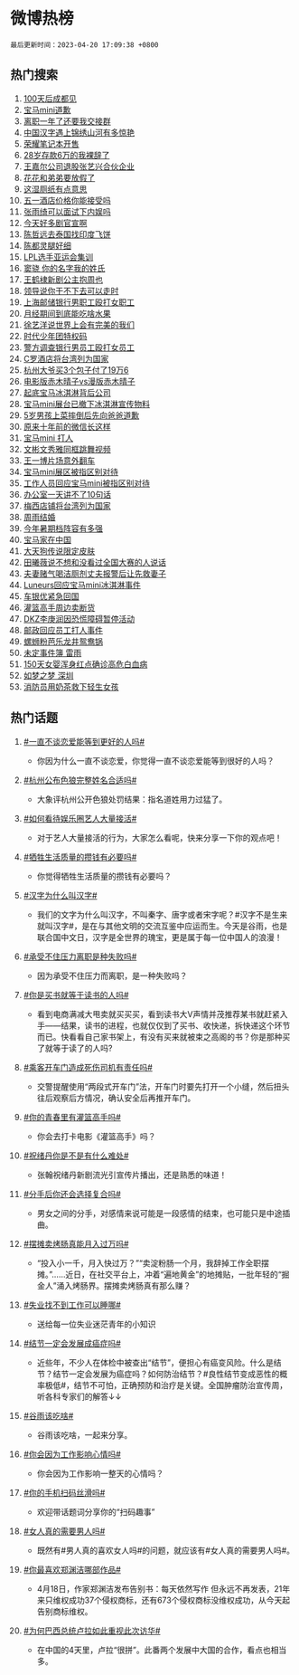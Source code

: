 # 微博热榜

`最后更新时间：2023-04-20 17:09:38 +0800`

## 热门搜索

1. [100天后成都见](https://m.weibo.cn/search?containerid=100103type%3D1%26t%3D10%26q%3D%23100%E5%A4%A9%E5%90%8E%E6%88%90%E9%83%BD%E8%A7%81%23&stream_entry_id=51&isnewpage=1&extparam=seat%3D1%26pos%3D0%26cate%3D10103%26dgr%3D0%26stream_entry_id%3D51%26c_type%3D51%26filter_type%3Drealtimehot%26display_time%3D1681981777%26pre_seqid%3D1681981777213017586109&luicode=10000011&lfid=106003type%253D25%2526t%253D3%2526disable_hot%253D1%2526filter_type%253Drealtimehot)
1. [宝马mini道歉](https://m.weibo.cn/search?containerid=100103type%3D1%26t%3D10%26q%3D%23%E5%AE%9D%E9%A9%ACmini%E9%81%93%E6%AD%89%23&stream_entry_id=31&isnewpage=1&extparam=seat%3D1%26pos%3D0%26flag%3D16%26lcate%3D5001%26c_type%3D31%26filter_type%3Drealtimehot%26cate%3D5001%26realpos%3D1%26dgr%3D0%26q%3D%2523%25E5%25AE%259D%25E9%25A9%25ACmini%25E9%2581%2593%25E6%25AD%2589%2523%26band_rank%3D1%26stream_entry_id%3D31%26display_time%3D1681981777%26pre_seqid%3D1681981777213017586109&luicode=10000011&lfid=106003type%253D25%2526t%253D3%2526disable_hot%253D1%2526filter_type%253Drealtimehot)
1. [离职一年了还要我交接群](https://m.weibo.cn/search?containerid=100103type%3D1%26t%3D10%26q%3D%23%E7%A6%BB%E8%81%8C%E4%B8%80%E5%B9%B4%E4%BA%86%E8%BF%98%E8%A6%81%E6%88%91%E4%BA%A4%E6%8E%A5%E7%BE%A4%23&stream_entry_id=31&isnewpage=1&extparam=seat%3D1%26pos%3D1%26flag%3D2%26lcate%3D5001%26c_type%3D31%26filter_type%3Drealtimehot%26cate%3D5001%26realpos%3D2%26dgr%3D0%26q%3D%2523%25E7%25A6%25BB%25E8%2581%258C%25E4%25B8%2580%25E5%25B9%25B4%25E4%25BA%2586%25E8%25BF%2598%25E8%25A6%2581%25E6%2588%2591%25E4%25BA%25A4%25E6%258E%25A5%25E7%25BE%25A4%2523%26band_rank%3D2%26stream_entry_id%3D31%26display_time%3D1681981777%26pre_seqid%3D1681981777213017586109&luicode=10000011&lfid=106003type%253D25%2526t%253D3%2526disable_hot%253D1%2526filter_type%253Drealtimehot)
1. [中国汉字遇上锦绣山河有多惊艳](https://m.weibo.cn/search?containerid=100103type%3D1%26t%3D10%26q%3D%23%E4%B8%AD%E5%9B%BD%E6%B1%89%E5%AD%97%E9%81%87%E4%B8%8A%E9%94%A6%E7%BB%A3%E5%B1%B1%E6%B2%B3%E6%9C%89%E5%A4%9A%E6%83%8A%E8%89%B3%23&stream_entry_id=31&isnewpage=1&extparam=seat%3D1%26pos%3D2%26flag%3D0%26lcate%3D5001%26c_type%3D31%26filter_type%3Drealtimehot%26cate%3D5001%26realpos%3D3%26dgr%3D0%26q%3D%2523%25E4%25B8%25AD%25E5%259B%25BD%25E6%25B1%2589%25E5%25AD%2597%25E9%2581%2587%25E4%25B8%258A%25E9%2594%25A6%25E7%25BB%25A3%25E5%25B1%25B1%25E6%25B2%25B3%25E6%259C%2589%25E5%25A4%259A%25E6%2583%258A%25E8%2589%25B3%2523%26band_rank%3D3%26stream_entry_id%3D31%26display_time%3D1681981777%26pre_seqid%3D1681981777213017586109&luicode=10000011&lfid=106003type%253D25%2526t%253D3%2526disable_hot%253D1%2526filter_type%253Drealtimehot)
1. [荣耀笔记本开售](https://m.weibo.cn/search?containerid=100103type%3D1%26t%3D10%26q%3D%23%E8%8D%A3%E8%80%80%E7%AC%94%E8%AE%B0%E6%9C%AC%E5%BC%80%E5%94%AE%23&stream_entry_id=31&isnewpage=1&extparam=seat%3D1%26pos%3D3%26lcate%3D5001%26topic_ad%3D1%26c_type%3D31%26filter_type%3Drealtimehot%26cate%3D5001%26adid%3D186834%26dgr%3D0%26q%3D%2523%25E8%258D%25A3%25E8%2580%2580%25E7%25AC%2594%25E8%25AE%25B0%25E6%259C%25AC%25E5%25BC%2580%25E5%2594%25AE%2523%26band_rank%3D4%26stream_entry_id%3D31%26display_time%3D1681981777%26pre_seqid%3D1681981777213017586109&luicode=10000011&lfid=106003type%253D25%2526t%253D3%2526disable_hot%253D1%2526filter_type%253Drealtimehot)
1. [28岁存款6万的我裸辞了](https://m.weibo.cn/search?containerid=100103type%3D1%26t%3D10%26q%3D%2328%E5%B2%81%E5%AD%98%E6%AC%BE6%E4%B8%87%E7%9A%84%E6%88%91%E8%A3%B8%E8%BE%9E%E4%BA%86%23&stream_entry_id=31&isnewpage=1&extparam=seat%3D1%26pos%3D4%26flag%3D0%26lcate%3D5001%26c_type%3D31%26filter_type%3Drealtimehot%26cate%3D5001%26realpos%3D4%26dgr%3D0%26q%3D%252328%25E5%25B2%2581%25E5%25AD%2598%25E6%25AC%25BE6%25E4%25B8%2587%25E7%259A%2584%25E6%2588%2591%25E8%25A3%25B8%25E8%25BE%259E%25E4%25BA%2586%2523%26band_rank%3D4%26stream_entry_id%3D31%26display_time%3D1681981777%26pre_seqid%3D1681981777213017586109&luicode=10000011&lfid=106003type%253D25%2526t%253D3%2526disable_hot%253D1%2526filter_type%253Drealtimehot)
1. [王嘉尔公司退股张艺兴合伙企业](https://m.weibo.cn/search?containerid=100103type%3D1%26t%3D10%26q%3D%23%E7%8E%8B%E5%98%89%E5%B0%94%E5%85%AC%E5%8F%B8%E9%80%80%E8%82%A1%E5%BC%A0%E8%89%BA%E5%85%B4%E5%90%88%E4%BC%99%E4%BC%81%E4%B8%9A%23&stream_entry_id=31&isnewpage=1&extparam=seat%3D1%26pos%3D5%26flag%3D1%26lcate%3D5001%26c_type%3D31%26filter_type%3Drealtimehot%26cate%3D5001%26realpos%3D5%26dgr%3D0%26q%3D%2523%25E7%258E%258B%25E5%2598%2589%25E5%25B0%2594%25E5%2585%25AC%25E5%258F%25B8%25E9%2580%2580%25E8%2582%25A1%25E5%25BC%25A0%25E8%2589%25BA%25E5%2585%25B4%25E5%2590%2588%25E4%25BC%2599%25E4%25BC%2581%25E4%25B8%259A%2523%26band_rank%3D5%26stream_entry_id%3D31%26display_time%3D1681981777%26pre_seqid%3D1681981777213017586109&luicode=10000011&lfid=106003type%253D25%2526t%253D3%2526disable_hot%253D1%2526filter_type%253Drealtimehot)
1. [花花和弟弟要放假了](https://m.weibo.cn/search?containerid=100103type%3D1%26t%3D10%26q%3D%23%E8%8A%B1%E8%8A%B1%E5%92%8C%E5%BC%9F%E5%BC%9F%E8%A6%81%E6%94%BE%E5%81%87%E4%BA%86%23&stream_entry_id=31&isnewpage=1&extparam=seat%3D1%26pos%3D6%26flag%3D1%26lcate%3D5001%26c_type%3D31%26filter_type%3Drealtimehot%26cate%3D5001%26realpos%3D6%26dgr%3D0%26q%3D%2523%25E8%258A%25B1%25E8%258A%25B1%25E5%2592%258C%25E5%25BC%259F%25E5%25BC%259F%25E8%25A6%2581%25E6%2594%25BE%25E5%2581%2587%25E4%25BA%2586%2523%26band_rank%3D6%26stream_entry_id%3D31%26display_time%3D1681981777%26pre_seqid%3D1681981777213017586109&luicode=10000011&lfid=106003type%253D25%2526t%253D3%2526disable_hot%253D1%2526filter_type%253Drealtimehot)
1. [这湿厕纸有点意思](https://m.weibo.cn/search?containerid=100103type%3D1%26t%3D10%26q%3D%23%E8%BF%99%E6%B9%BF%E5%8E%95%E7%BA%B8%E6%9C%89%E7%82%B9%E6%84%8F%E6%80%9D%23&stream_entry_id=31&isnewpage=1&extparam=seat%3D1%26pos%3D7%26lcate%3D5001%26topic_ad%3D1%26c_type%3D31%26filter_type%3Drealtimehot%26cate%3D5001%26adid%3D186808%26dgr%3D0%26q%3D%2523%25E8%25BF%2599%25E6%25B9%25BF%25E5%258E%2595%25E7%25BA%25B8%25E6%259C%2589%25E7%2582%25B9%25E6%2584%258F%25E6%2580%259D%2523%26band_rank%3D7%26stream_entry_id%3D31%26display_time%3D1681981777%26pre_seqid%3D1681981777213017586109&luicode=10000011&lfid=106003type%253D25%2526t%253D3%2526disable_hot%253D1%2526filter_type%253Drealtimehot)
1. [五一酒店价格你能接受吗](https://m.weibo.cn/search?containerid=100103type%3D1%26t%3D10%26q%3D%23%E4%BA%94%E4%B8%80%E9%85%92%E5%BA%97%E4%BB%B7%E6%A0%BC%E4%BD%A0%E8%83%BD%E6%8E%A5%E5%8F%97%E5%90%97%23&stream_entry_id=31&isnewpage=1&extparam=seat%3D1%26pos%3D8%26flag%3D0%26lcate%3D5001%26c_type%3D31%26filter_type%3Drealtimehot%26cate%3D5001%26realpos%3D7%26dgr%3D0%26q%3D%2523%25E4%25BA%2594%25E4%25B8%2580%25E9%2585%2592%25E5%25BA%2597%25E4%25BB%25B7%25E6%25A0%25BC%25E4%25BD%25A0%25E8%2583%25BD%25E6%258E%25A5%25E5%258F%2597%25E5%2590%2597%2523%26band_rank%3D7%26stream_entry_id%3D31%26display_time%3D1681981777%26pre_seqid%3D1681981777213017586109&luicode=10000011&lfid=106003type%253D25%2526t%253D3%2526disable_hot%253D1%2526filter_type%253Drealtimehot)
1. [张雨绮可以面试下内娱吗](https://m.weibo.cn/search?containerid=100103type%3D1%26t%3D10%26q%3D%23%E5%BC%A0%E9%9B%A8%E7%BB%AE%E5%8F%AF%E4%BB%A5%E9%9D%A2%E8%AF%95%E4%B8%8B%E5%86%85%E5%A8%B1%E5%90%97%23&stream_entry_id=31&isnewpage=1&extparam=seat%3D1%26pos%3D9%26flag%3D0%26lcate%3D5001%26c_type%3D31%26filter_type%3Drealtimehot%26cate%3D5001%26realpos%3D8%26dgr%3D0%26q%3D%2523%25E5%25BC%25A0%25E9%259B%25A8%25E7%25BB%25AE%25E5%258F%25AF%25E4%25BB%25A5%25E9%259D%25A2%25E8%25AF%2595%25E4%25B8%258B%25E5%2586%2585%25E5%25A8%25B1%25E5%2590%2597%2523%26band_rank%3D8%26stream_entry_id%3D31%26display_time%3D1681981777%26pre_seqid%3D1681981777213017586109&luicode=10000011&lfid=106003type%253D25%2526t%253D3%2526disable_hot%253D1%2526filter_type%253Drealtimehot)
1. [今天好多剧官宣啊](https://m.weibo.cn/search?containerid=100103type%3D1%26t%3D10%26q%3D%23%E4%BB%8A%E5%A4%A9%E5%A5%BD%E5%A4%9A%E5%89%A7%E5%AE%98%E5%AE%A3%E5%95%8A%23&stream_entry_id=31&isnewpage=1&extparam=seat%3D1%26pos%3D10%26flag%3D0%26lcate%3D5001%26c_type%3D31%26filter_type%3Drealtimehot%26cate%3D5001%26realpos%3D9%26dgr%3D0%26q%3D%2523%25E4%25BB%258A%25E5%25A4%25A9%25E5%25A5%25BD%25E5%25A4%259A%25E5%2589%25A7%25E5%25AE%2598%25E5%25AE%25A3%25E5%2595%258A%2523%26band_rank%3D9%26stream_entry_id%3D31%26display_time%3D1681981777%26pre_seqid%3D1681981777213017586109&luicode=10000011&lfid=106003type%253D25%2526t%253D3%2526disable_hot%253D1%2526filter_type%253Drealtimehot)
1. [陈哲远去泰国找印度飞饼](https://m.weibo.cn/search?containerid=100103type%3D1%26t%3D10%26q%3D%23%E9%99%88%E5%93%B2%E8%BF%9C%E5%8E%BB%E6%B3%B0%E5%9B%BD%E6%89%BE%E5%8D%B0%E5%BA%A6%E9%A3%9E%E9%A5%BC%23&stream_entry_id=31&isnewpage=1&extparam=seat%3D1%26pos%3D11%26flag%3D0%26lcate%3D5001%26c_type%3D31%26filter_type%3Drealtimehot%26cate%3D5001%26realpos%3D10%26dgr%3D0%26q%3D%2523%25E9%2599%2588%25E5%2593%25B2%25E8%25BF%259C%25E5%258E%25BB%25E6%25B3%25B0%25E5%259B%25BD%25E6%2589%25BE%25E5%258D%25B0%25E5%25BA%25A6%25E9%25A3%259E%25E9%25A5%25BC%2523%26band_rank%3D10%26stream_entry_id%3D31%26display_time%3D1681981777%26pre_seqid%3D1681981777213017586109&luicode=10000011&lfid=106003type%253D25%2526t%253D3%2526disable_hot%253D1%2526filter_type%253Drealtimehot)
1. [陈都灵腿好细](https://m.weibo.cn/search?containerid=100103type%3D1%26t%3D10%26q%3D%23%E9%99%88%E9%83%BD%E7%81%B5%E8%85%BF%E5%A5%BD%E7%BB%86%23&stream_entry_id=31&isnewpage=1&extparam=seat%3D1%26pos%3D12%26flag%3D1%26lcate%3D5001%26c_type%3D31%26filter_type%3Drealtimehot%26cate%3D5001%26realpos%3D11%26dgr%3D0%26q%3D%2523%25E9%2599%2588%25E9%2583%25BD%25E7%2581%25B5%25E8%2585%25BF%25E5%25A5%25BD%25E7%25BB%2586%2523%26band_rank%3D11%26stream_entry_id%3D31%26display_time%3D1681981777%26pre_seqid%3D1681981777213017586109&luicode=10000011&lfid=106003type%253D25%2526t%253D3%2526disable_hot%253D1%2526filter_type%253Drealtimehot)
1. [LPL选手亚运会集训](https://m.weibo.cn/search?containerid=100103type%3D1%26t%3D10%26q%3D%23LPL%E9%80%89%E6%89%8B%E4%BA%9A%E8%BF%90%E4%BC%9A%E9%9B%86%E8%AE%AD%23&stream_entry_id=31&isnewpage=1&extparam=seat%3D1%26pos%3D13%26flag%3D1%26lcate%3D5001%26c_type%3D31%26filter_type%3Drealtimehot%26cate%3D5001%26realpos%3D12%26dgr%3D0%26q%3D%2523LPL%25E9%2580%2589%25E6%2589%258B%25E4%25BA%259A%25E8%25BF%2590%25E4%25BC%259A%25E9%259B%2586%25E8%25AE%25AD%2523%26band_rank%3D12%26stream_entry_id%3D31%26display_time%3D1681981777%26pre_seqid%3D1681981777213017586109&luicode=10000011&lfid=106003type%253D25%2526t%253D3%2526disable_hot%253D1%2526filter_type%253Drealtimehot)
1. [窦骁 你的名字我的姓氏](https://m.weibo.cn/search?containerid=100103type%3D1%26t%3D10%26q%3D%E7%AA%A6%E9%AA%81+%E4%BD%A0%E7%9A%84%E5%90%8D%E5%AD%97%E6%88%91%E7%9A%84%E5%A7%93%E6%B0%8F&stream_entry_id=31&isnewpage=1&extparam=seat%3D1%26pos%3D14%26flag%3D0%26lcate%3D5001%26c_type%3D31%26filter_type%3Drealtimehot%26cate%3D5001%26realpos%3D13%26dgr%3D0%26q%3D%25E7%25AA%25A6%25E9%25AA%2581%2520%25E4%25BD%25A0%25E7%259A%2584%25E5%2590%258D%25E5%25AD%2597%25E6%2588%2591%25E7%259A%2584%25E5%25A7%2593%25E6%25B0%258F%26band_rank%3D13%26stream_entry_id%3D31%26display_time%3D1681981777%26pre_seqid%3D1681981777213017586109&luicode=10000011&lfid=106003type%253D25%2526t%253D3%2526disable_hot%253D1%2526filter_type%253Drealtimehot)
1. [王鹤棣新剧公主抱周也](https://m.weibo.cn/search?containerid=100103type%3D1%26t%3D10%26q%3D%23%E7%8E%8B%E9%B9%A4%E6%A3%A3%E6%96%B0%E5%89%A7%E5%85%AC%E4%B8%BB%E6%8A%B1%E5%91%A8%E4%B9%9F%23&stream_entry_id=31&isnewpage=1&extparam=seat%3D1%26pos%3D15%26flag%3D1%26lcate%3D5001%26c_type%3D31%26filter_type%3Drealtimehot%26cate%3D5001%26realpos%3D14%26dgr%3D0%26q%3D%2523%25E7%258E%258B%25E9%25B9%25A4%25E6%25A3%25A3%25E6%2596%25B0%25E5%2589%25A7%25E5%2585%25AC%25E4%25B8%25BB%25E6%258A%25B1%25E5%2591%25A8%25E4%25B9%259F%2523%26band_rank%3D14%26stream_entry_id%3D31%26display_time%3D1681981777%26pre_seqid%3D1681981777213017586109&luicode=10000011&lfid=106003type%253D25%2526t%253D3%2526disable_hot%253D1%2526filter_type%253Drealtimehot)
1. [领导说你干不下去可以走时](https://m.weibo.cn/search?containerid=100103type%3D1%26t%3D10%26q%3D%23%E9%A2%86%E5%AF%BC%E8%AF%B4%E4%BD%A0%E5%B9%B2%E4%B8%8D%E4%B8%8B%E5%8E%BB%E5%8F%AF%E4%BB%A5%E8%B5%B0%E6%97%B6%23&stream_entry_id=31&isnewpage=1&extparam=seat%3D1%26pos%3D16%26flag%3D0%26lcate%3D5001%26c_type%3D31%26filter_type%3Drealtimehot%26cate%3D5001%26realpos%3D15%26dgr%3D0%26q%3D%2523%25E9%25A2%2586%25E5%25AF%25BC%25E8%25AF%25B4%25E4%25BD%25A0%25E5%25B9%25B2%25E4%25B8%258D%25E4%25B8%258B%25E5%258E%25BB%25E5%258F%25AF%25E4%25BB%25A5%25E8%25B5%25B0%25E6%2597%25B6%2523%26band_rank%3D15%26stream_entry_id%3D31%26display_time%3D1681981777%26pre_seqid%3D1681981777213017586109&luicode=10000011&lfid=106003type%253D25%2526t%253D3%2526disable_hot%253D1%2526filter_type%253Drealtimehot)
1. [上海邮储银行男职工殴打女职工](https://m.weibo.cn/search?containerid=100103type%3D1%26t%3D10%26q%3D%23%E4%B8%8A%E6%B5%B7%E9%82%AE%E5%82%A8%E9%93%B6%E8%A1%8C%E7%94%B7%E8%81%8C%E5%B7%A5%E6%AE%B4%E6%89%93%E5%A5%B3%E8%81%8C%E5%B7%A5%23&stream_entry_id=31&isnewpage=1&extparam=seat%3D1%26pos%3D17%26flag%3D0%26lcate%3D5001%26c_type%3D31%26filter_type%3Drealtimehot%26cate%3D5001%26realpos%3D16%26dgr%3D0%26q%3D%2523%25E4%25B8%258A%25E6%25B5%25B7%25E9%2582%25AE%25E5%2582%25A8%25E9%2593%25B6%25E8%25A1%258C%25E7%2594%25B7%25E8%2581%258C%25E5%25B7%25A5%25E6%25AE%25B4%25E6%2589%2593%25E5%25A5%25B3%25E8%2581%258C%25E5%25B7%25A5%2523%26band_rank%3D16%26stream_entry_id%3D31%26display_time%3D1681981777%26pre_seqid%3D1681981777213017586109&luicode=10000011&lfid=106003type%253D25%2526t%253D3%2526disable_hot%253D1%2526filter_type%253Drealtimehot)
1. [月经期间到底能吃啥水果](https://m.weibo.cn/search?containerid=100103type%3D1%26t%3D10%26q%3D%23%E6%9C%88%E7%BB%8F%E6%9C%9F%E9%97%B4%E5%88%B0%E5%BA%95%E8%83%BD%E5%90%83%E5%95%A5%E6%B0%B4%E6%9E%9C%23&stream_entry_id=31&isnewpage=1&extparam=seat%3D1%26pos%3D18%26flag%3D0%26lcate%3D5001%26c_type%3D31%26filter_type%3Drealtimehot%26cate%3D5001%26realpos%3D17%26dgr%3D0%26q%3D%2523%25E6%259C%2588%25E7%25BB%258F%25E6%259C%259F%25E9%2597%25B4%25E5%2588%25B0%25E5%25BA%2595%25E8%2583%25BD%25E5%2590%2583%25E5%2595%25A5%25E6%25B0%25B4%25E6%259E%259C%2523%26band_rank%3D17%26stream_entry_id%3D31%26display_time%3D1681981777%26pre_seqid%3D1681981777213017586109&luicode=10000011&lfid=106003type%253D25%2526t%253D3%2526disable_hot%253D1%2526filter_type%253Drealtimehot)
1. [徐艺洋说世界上会有完美的我们](https://m.weibo.cn/search?containerid=100103type%3D1%26t%3D10%26q%3D%23%E5%BE%90%E8%89%BA%E6%B4%8B%E8%AF%B4%E4%B8%96%E7%95%8C%E4%B8%8A%E4%BC%9A%E6%9C%89%E5%AE%8C%E7%BE%8E%E7%9A%84%E6%88%91%E4%BB%AC%23&stream_entry_id=31&isnewpage=1&extparam=seat%3D1%26pos%3D19%26flag%3D1%26lcate%3D5001%26c_type%3D31%26filter_type%3Drealtimehot%26cate%3D5001%26realpos%3D18%26dgr%3D0%26q%3D%2523%25E5%25BE%2590%25E8%2589%25BA%25E6%25B4%258B%25E8%25AF%25B4%25E4%25B8%2596%25E7%2595%258C%25E4%25B8%258A%25E4%25BC%259A%25E6%259C%2589%25E5%25AE%258C%25E7%25BE%258E%25E7%259A%2584%25E6%2588%2591%25E4%25BB%25AC%2523%26band_rank%3D18%26stream_entry_id%3D31%26display_time%3D1681981777%26pre_seqid%3D1681981777213017586109&luicode=10000011&lfid=106003type%253D25%2526t%253D3%2526disable_hot%253D1%2526filter_type%253Drealtimehot)
1. [时代少年团特权码](https://m.weibo.cn/search?containerid=100103type%3D1%26t%3D10%26q%3D%E6%97%B6%E4%BB%A3%E5%B0%91%E5%B9%B4%E5%9B%A2%E7%89%B9%E6%9D%83%E7%A0%81&stream_entry_id=31&isnewpage=1&extparam=seat%3D1%26pos%3D20%26flag%3D1%26lcate%3D5001%26c_type%3D31%26filter_type%3Drealtimehot%26cate%3D5001%26realpos%3D19%26dgr%3D0%26q%3D%25E6%2597%25B6%25E4%25BB%25A3%25E5%25B0%2591%25E5%25B9%25B4%25E5%259B%25A2%25E7%2589%25B9%25E6%259D%2583%25E7%25A0%2581%26band_rank%3D19%26stream_entry_id%3D31%26display_time%3D1681981777%26pre_seqid%3D1681981777213017586109&luicode=10000011&lfid=106003type%253D25%2526t%253D3%2526disable_hot%253D1%2526filter_type%253Drealtimehot)
1. [警方调查银行男员工殴打女员工](https://m.weibo.cn/search?containerid=100103type%3D1%26t%3D10%26q%3D%23%E8%AD%A6%E6%96%B9%E8%B0%83%E6%9F%A5%E9%93%B6%E8%A1%8C%E7%94%B7%E5%91%98%E5%B7%A5%E6%AE%B4%E6%89%93%E5%A5%B3%E5%91%98%E5%B7%A5%23&stream_entry_id=31&isnewpage=1&extparam=seat%3D1%26pos%3D21%26flag%3D0%26lcate%3D5001%26c_type%3D31%26filter_type%3Drealtimehot%26cate%3D5001%26realpos%3D20%26dgr%3D0%26q%3D%2523%25E8%25AD%25A6%25E6%2596%25B9%25E8%25B0%2583%25E6%259F%25A5%25E9%2593%25B6%25E8%25A1%258C%25E7%2594%25B7%25E5%2591%2598%25E5%25B7%25A5%25E6%25AE%25B4%25E6%2589%2593%25E5%25A5%25B3%25E5%2591%2598%25E5%25B7%25A5%2523%26band_rank%3D20%26stream_entry_id%3D31%26display_time%3D1681981777%26pre_seqid%3D1681981777213017586109&luicode=10000011&lfid=106003type%253D25%2526t%253D3%2526disable_hot%253D1%2526filter_type%253Drealtimehot)
1. [C罗酒店将台湾列为国家](https://m.weibo.cn/search?containerid=100103type%3D1%26t%3D10%26q%3D%23C%E7%BD%97%E9%85%92%E5%BA%97%E5%B0%86%E5%8F%B0%E6%B9%BE%E5%88%97%E4%B8%BA%E5%9B%BD%E5%AE%B6%23&stream_entry_id=31&isnewpage=1&extparam=seat%3D1%26pos%3D22%26flag%3D0%26lcate%3D5001%26c_type%3D31%26filter_type%3Drealtimehot%26cate%3D5001%26realpos%3D21%26dgr%3D0%26q%3D%2523C%25E7%25BD%2597%25E9%2585%2592%25E5%25BA%2597%25E5%25B0%2586%25E5%258F%25B0%25E6%25B9%25BE%25E5%2588%2597%25E4%25B8%25BA%25E5%259B%25BD%25E5%25AE%25B6%2523%26band_rank%3D21%26stream_entry_id%3D31%26display_time%3D1681981777%26pre_seqid%3D1681981777213017586109&luicode=10000011&lfid=106003type%253D25%2526t%253D3%2526disable_hot%253D1%2526filter_type%253Drealtimehot)
1. [杭州大爷买3个包子付了19万6](https://m.weibo.cn/search?containerid=100103type%3D1%26t%3D10%26q%3D%23%E6%9D%AD%E5%B7%9E%E5%A4%A7%E7%88%B7%E4%B9%B03%E4%B8%AA%E5%8C%85%E5%AD%90%E4%BB%98%E4%BA%8619%E4%B8%876%23&stream_entry_id=31&isnewpage=1&extparam=seat%3D1%26pos%3D23%26flag%3D1%26lcate%3D5001%26c_type%3D31%26filter_type%3Drealtimehot%26cate%3D5001%26realpos%3D22%26dgr%3D0%26q%3D%2523%25E6%259D%25AD%25E5%25B7%259E%25E5%25A4%25A7%25E7%2588%25B7%25E4%25B9%25B03%25E4%25B8%25AA%25E5%258C%2585%25E5%25AD%2590%25E4%25BB%2598%25E4%25BA%258619%25E4%25B8%25876%2523%26band_rank%3D22%26stream_entry_id%3D31%26display_time%3D1681981777%26pre_seqid%3D1681981777213017586109&luicode=10000011&lfid=106003type%253D25%2526t%253D3%2526disable_hot%253D1%2526filter_type%253Drealtimehot)
1. [电影版赤木晴子vs漫版赤木晴子](https://m.weibo.cn/search?containerid=100103type%3D1%26t%3D10%26q%3D%23%E7%94%B5%E5%BD%B1%E7%89%88%E8%B5%A4%E6%9C%A8%E6%99%B4%E5%AD%90vs%E6%BC%AB%E7%89%88%E8%B5%A4%E6%9C%A8%E6%99%B4%E5%AD%90%23&stream_entry_id=31&isnewpage=1&extparam=seat%3D1%26pos%3D24%26flag%3D0%26lcate%3D5001%26c_type%3D31%26filter_type%3Drealtimehot%26cate%3D5001%26realpos%3D23%26dgr%3D0%26q%3D%2523%25E7%2594%25B5%25E5%25BD%25B1%25E7%2589%2588%25E8%25B5%25A4%25E6%259C%25A8%25E6%2599%25B4%25E5%25AD%2590vs%25E6%25BC%25AB%25E7%2589%2588%25E8%25B5%25A4%25E6%259C%25A8%25E6%2599%25B4%25E5%25AD%2590%2523%26band_rank%3D23%26stream_entry_id%3D31%26display_time%3D1681981777%26pre_seqid%3D1681981777213017586109&luicode=10000011&lfid=106003type%253D25%2526t%253D3%2526disable_hot%253D1%2526filter_type%253Drealtimehot)
1. [起底宝马冰淇淋背后公司](https://m.weibo.cn/search?containerid=100103type%3D1%26t%3D10%26q%3D%23%E8%B5%B7%E5%BA%95%E5%AE%9D%E9%A9%AC%E5%86%B0%E6%B7%87%E6%B7%8B%E8%83%8C%E5%90%8E%E5%85%AC%E5%8F%B8%23&stream_entry_id=31&isnewpage=1&extparam=seat%3D1%26pos%3D25%26flag%3D1%26lcate%3D5001%26c_type%3D31%26filter_type%3Drealtimehot%26cate%3D5001%26realpos%3D24%26dgr%3D0%26q%3D%2523%25E8%25B5%25B7%25E5%25BA%2595%25E5%25AE%259D%25E9%25A9%25AC%25E5%2586%25B0%25E6%25B7%2587%25E6%25B7%258B%25E8%2583%258C%25E5%2590%258E%25E5%2585%25AC%25E5%258F%25B8%2523%26band_rank%3D24%26stream_entry_id%3D31%26display_time%3D1681981777%26pre_seqid%3D1681981777213017586109&luicode=10000011&lfid=106003type%253D25%2526t%253D3%2526disable_hot%253D1%2526filter_type%253Drealtimehot)
1. [宝马mini展台已撤下冰淇淋宣传物料](https://m.weibo.cn/search?containerid=100103type%3D1%26t%3D10%26q%3D%23%E5%AE%9D%E9%A9%ACmini%E5%B1%95%E5%8F%B0%E5%B7%B2%E6%92%A4%E4%B8%8B%E5%86%B0%E6%B7%87%E6%B7%8B%E5%AE%A3%E4%BC%A0%E7%89%A9%E6%96%99%23&stream_entry_id=31&isnewpage=1&extparam=seat%3D1%26pos%3D26%26flag%3D0%26lcate%3D5001%26c_type%3D31%26filter_type%3Drealtimehot%26cate%3D5001%26realpos%3D25%26dgr%3D0%26q%3D%2523%25E5%25AE%259D%25E9%25A9%25ACmini%25E5%25B1%2595%25E5%258F%25B0%25E5%25B7%25B2%25E6%2592%25A4%25E4%25B8%258B%25E5%2586%25B0%25E6%25B7%2587%25E6%25B7%258B%25E5%25AE%25A3%25E4%25BC%25A0%25E7%2589%25A9%25E6%2596%2599%2523%26band_rank%3D25%26stream_entry_id%3D31%26display_time%3D1681981777%26pre_seqid%3D1681981777213017586109&luicode=10000011&lfid=106003type%253D25%2526t%253D3%2526disable_hot%253D1%2526filter_type%253Drealtimehot)
1. [5岁男孩上菜摔倒后先向爸爸道歉](https://m.weibo.cn/search?containerid=100103type%3D1%26t%3D10%26q%3D%235%E5%B2%81%E7%94%B7%E5%AD%A9%E4%B8%8A%E8%8F%9C%E6%91%94%E5%80%92%E5%90%8E%E5%85%88%E5%90%91%E7%88%B8%E7%88%B8%E9%81%93%E6%AD%89%23&stream_entry_id=31&isnewpage=1&extparam=seat%3D1%26pos%3D27%26flag%3D0%26lcate%3D5001%26c_type%3D31%26filter_type%3Drealtimehot%26cate%3D5001%26realpos%3D26%26dgr%3D0%26q%3D%25235%25E5%25B2%2581%25E7%2594%25B7%25E5%25AD%25A9%25E4%25B8%258A%25E8%258F%259C%25E6%2591%2594%25E5%2580%2592%25E5%2590%258E%25E5%2585%2588%25E5%2590%2591%25E7%2588%25B8%25E7%2588%25B8%25E9%2581%2593%25E6%25AD%2589%2523%26band_rank%3D26%26stream_entry_id%3D31%26display_time%3D1681981777%26pre_seqid%3D1681981777213017586109&luicode=10000011&lfid=106003type%253D25%2526t%253D3%2526disable_hot%253D1%2526filter_type%253Drealtimehot)
1. [原来十年前的微信长这样](https://m.weibo.cn/search?containerid=100103type%3D1%26t%3D10%26q%3D%23%E5%8E%9F%E6%9D%A5%E5%8D%81%E5%B9%B4%E5%89%8D%E7%9A%84%E5%BE%AE%E4%BF%A1%E9%95%BF%E8%BF%99%E6%A0%B7%23&stream_entry_id=31&isnewpage=1&extparam=seat%3D1%26pos%3D28%26flag%3D0%26lcate%3D5001%26c_type%3D31%26filter_type%3Drealtimehot%26cate%3D5001%26realpos%3D27%26dgr%3D0%26q%3D%2523%25E5%258E%259F%25E6%259D%25A5%25E5%258D%2581%25E5%25B9%25B4%25E5%2589%258D%25E7%259A%2584%25E5%25BE%25AE%25E4%25BF%25A1%25E9%2595%25BF%25E8%25BF%2599%25E6%25A0%25B7%2523%26band_rank%3D27%26stream_entry_id%3D31%26display_time%3D1681981777%26pre_seqid%3D1681981777213017586109&luicode=10000011&lfid=106003type%253D25%2526t%253D3%2526disable_hot%253D1%2526filter_type%253Drealtimehot)
1. [宝马mini 打人](https://m.weibo.cn/search?containerid=100103type%3D1%26t%3D10%26q%3D%E5%AE%9D%E9%A9%ACmini+%E6%89%93%E4%BA%BA&stream_entry_id=31&isnewpage=1&extparam=seat%3D1%26pos%3D29%26flag%3D1%26lcate%3D5001%26c_type%3D31%26filter_type%3Drealtimehot%26cate%3D5001%26realpos%3D28%26dgr%3D0%26q%3D%25E5%25AE%259D%25E9%25A9%25ACmini%2520%25E6%2589%2593%25E4%25BA%25BA%26band_rank%3D28%26stream_entry_id%3D31%26display_time%3D1681981777%26pre_seqid%3D1681981777213017586109&luicode=10000011&lfid=106003type%253D25%2526t%253D3%2526disable_hot%253D1%2526filter_type%253Drealtimehot)
1. [文彬文秀雅同框跳舞视频](https://m.weibo.cn/search?containerid=100103type%3D1%26t%3D10%26q%3D%23%E6%96%87%E5%BD%AC%E6%96%87%E7%A7%80%E9%9B%85%E5%90%8C%E6%A1%86%E8%B7%B3%E8%88%9E%E8%A7%86%E9%A2%91%23&stream_entry_id=31&isnewpage=1&extparam=seat%3D1%26pos%3D30%26flag%3D0%26lcate%3D5001%26c_type%3D31%26filter_type%3Drealtimehot%26cate%3D5001%26realpos%3D29%26dgr%3D0%26q%3D%2523%25E6%2596%2587%25E5%25BD%25AC%25E6%2596%2587%25E7%25A7%2580%25E9%259B%2585%25E5%2590%258C%25E6%25A1%2586%25E8%25B7%25B3%25E8%2588%259E%25E8%25A7%2586%25E9%25A2%2591%2523%26band_rank%3D29%26stream_entry_id%3D31%26display_time%3D1681981777%26pre_seqid%3D1681981777213017586109&luicode=10000011&lfid=106003type%253D25%2526t%253D3%2526disable_hot%253D1%2526filter_type%253Drealtimehot)
1. [王一博片场意外翻车](https://m.weibo.cn/search?containerid=100103type%3D1%26t%3D10%26q%3D%23%E7%8E%8B%E4%B8%80%E5%8D%9A%E7%89%87%E5%9C%BA%E6%84%8F%E5%A4%96%E7%BF%BB%E8%BD%A6%23&stream_entry_id=31&isnewpage=1&extparam=seat%3D1%26pos%3D31%26flag%3D0%26lcate%3D5001%26c_type%3D31%26filter_type%3Drealtimehot%26cate%3D5001%26realpos%3D30%26dgr%3D0%26q%3D%2523%25E7%258E%258B%25E4%25B8%2580%25E5%258D%259A%25E7%2589%2587%25E5%259C%25BA%25E6%2584%258F%25E5%25A4%2596%25E7%25BF%25BB%25E8%25BD%25A6%2523%26band_rank%3D30%26stream_entry_id%3D31%26display_time%3D1681981777%26pre_seqid%3D1681981777213017586109&luicode=10000011&lfid=106003type%253D25%2526t%253D3%2526disable_hot%253D1%2526filter_type%253Drealtimehot)
1. [宝马mini展区被指区别对待](https://m.weibo.cn/search?containerid=100103type%3D1%26t%3D10%26q%3D%23%E5%AE%9D%E9%A9%ACmini%E5%B1%95%E5%8C%BA%E8%A2%AB%E6%8C%87%E5%8C%BA%E5%88%AB%E5%AF%B9%E5%BE%85%23&stream_entry_id=31&isnewpage=1&extparam=seat%3D1%26pos%3D32%26flag%3D0%26lcate%3D5001%26c_type%3D31%26filter_type%3Drealtimehot%26cate%3D5001%26realpos%3D31%26dgr%3D0%26q%3D%2523%25E5%25AE%259D%25E9%25A9%25ACmini%25E5%25B1%2595%25E5%258C%25BA%25E8%25A2%25AB%25E6%258C%2587%25E5%258C%25BA%25E5%2588%25AB%25E5%25AF%25B9%25E5%25BE%2585%2523%26band_rank%3D31%26stream_entry_id%3D31%26display_time%3D1681981777%26pre_seqid%3D1681981777213017586109&luicode=10000011&lfid=106003type%253D25%2526t%253D3%2526disable_hot%253D1%2526filter_type%253Drealtimehot)
1. [工作人员回应宝马mini被指区别对待](https://m.weibo.cn/search?containerid=100103type%3D1%26t%3D10%26q%3D%23%E5%B7%A5%E4%BD%9C%E4%BA%BA%E5%91%98%E5%9B%9E%E5%BA%94%E5%AE%9D%E9%A9%ACmini%E8%A2%AB%E6%8C%87%E5%8C%BA%E5%88%AB%E5%AF%B9%E5%BE%85%23&stream_entry_id=31&isnewpage=1&extparam=seat%3D1%26pos%3D33%26flag%3D0%26lcate%3D5001%26c_type%3D31%26filter_type%3Drealtimehot%26cate%3D5001%26realpos%3D32%26dgr%3D0%26q%3D%2523%25E5%25B7%25A5%25E4%25BD%259C%25E4%25BA%25BA%25E5%2591%2598%25E5%259B%259E%25E5%25BA%2594%25E5%25AE%259D%25E9%25A9%25ACmini%25E8%25A2%25AB%25E6%258C%2587%25E5%258C%25BA%25E5%2588%25AB%25E5%25AF%25B9%25E5%25BE%2585%2523%26band_rank%3D32%26stream_entry_id%3D31%26display_time%3D1681981777%26pre_seqid%3D1681981777213017586109&luicode=10000011&lfid=106003type%253D25%2526t%253D3%2526disable_hot%253D1%2526filter_type%253Drealtimehot)
1. [办公室一天讲不了10句话](https://m.weibo.cn/search?containerid=100103type%3D1%26t%3D10%26q%3D%23%E5%8A%9E%E5%85%AC%E5%AE%A4%E4%B8%80%E5%A4%A9%E8%AE%B2%E4%B8%8D%E4%BA%8610%E5%8F%A5%E8%AF%9D%23&stream_entry_id=31&isnewpage=1&extparam=seat%3D1%26pos%3D34%26flag%3D0%26lcate%3D5001%26c_type%3D31%26filter_type%3Drealtimehot%26cate%3D5001%26realpos%3D33%26dgr%3D0%26q%3D%2523%25E5%258A%259E%25E5%2585%25AC%25E5%25AE%25A4%25E4%25B8%2580%25E5%25A4%25A9%25E8%25AE%25B2%25E4%25B8%258D%25E4%25BA%258610%25E5%258F%25A5%25E8%25AF%259D%2523%26band_rank%3D33%26stream_entry_id%3D31%26display_time%3D1681981777%26pre_seqid%3D1681981777213017586109&luicode=10000011&lfid=106003type%253D25%2526t%253D3%2526disable_hot%253D1%2526filter_type%253Drealtimehot)
1. [梅西店铺将台湾列为国家](https://m.weibo.cn/search?containerid=100103type%3D1%26t%3D10%26q%3D%23%E6%A2%85%E8%A5%BF%E5%BA%97%E9%93%BA%E5%B0%86%E5%8F%B0%E6%B9%BE%E5%88%97%E4%B8%BA%E5%9B%BD%E5%AE%B6%23&stream_entry_id=31&isnewpage=1&extparam=seat%3D1%26pos%3D35%26flag%3D0%26lcate%3D5001%26c_type%3D31%26filter_type%3Drealtimehot%26cate%3D5001%26realpos%3D34%26dgr%3D0%26q%3D%2523%25E6%25A2%2585%25E8%25A5%25BF%25E5%25BA%2597%25E9%2593%25BA%25E5%25B0%2586%25E5%258F%25B0%25E6%25B9%25BE%25E5%2588%2597%25E4%25B8%25BA%25E5%259B%25BD%25E5%25AE%25B6%2523%26band_rank%3D34%26stream_entry_id%3D31%26display_time%3D1681981777%26pre_seqid%3D1681981777213017586109&luicode=10000011&lfid=106003type%253D25%2526t%253D3%2526disable_hot%253D1%2526filter_type%253Drealtimehot)
1. [周雨结婚](https://m.weibo.cn/search?containerid=100103type%3D1%26t%3D10%26q%3D%E5%91%A8%E9%9B%A8%E7%BB%93%E5%A9%9A&stream_entry_id=31&isnewpage=1&extparam=seat%3D1%26pos%3D36%26flag%3D0%26lcate%3D5001%26c_type%3D31%26filter_type%3Drealtimehot%26cate%3D5001%26realpos%3D35%26dgr%3D0%26q%3D%25E5%2591%25A8%25E9%259B%25A8%25E7%25BB%2593%25E5%25A9%259A%26band_rank%3D35%26stream_entry_id%3D31%26display_time%3D1681981777%26pre_seqid%3D1681981777213017586109&luicode=10000011&lfid=106003type%253D25%2526t%253D3%2526disable_hot%253D1%2526filter_type%253Drealtimehot)
1. [今年暑期档阵容有多强](https://m.weibo.cn/search?containerid=100103type%3D1%26t%3D10%26q%3D%23%E4%BB%8A%E5%B9%B4%E6%9A%91%E6%9C%9F%E6%A1%A3%E9%98%B5%E5%AE%B9%E6%9C%89%E5%A4%9A%E5%BC%BA%23&stream_entry_id=31&isnewpage=1&extparam=seat%3D1%26pos%3D37%26flag%3D1%26lcate%3D5001%26c_type%3D31%26filter_type%3Drealtimehot%26cate%3D5001%26realpos%3D36%26dgr%3D0%26q%3D%2523%25E4%25BB%258A%25E5%25B9%25B4%25E6%259A%2591%25E6%259C%259F%25E6%25A1%25A3%25E9%2598%25B5%25E5%25AE%25B9%25E6%259C%2589%25E5%25A4%259A%25E5%25BC%25BA%2523%26band_rank%3D36%26stream_entry_id%3D31%26display_time%3D1681981777%26pre_seqid%3D1681981777213017586109&luicode=10000011&lfid=106003type%253D25%2526t%253D3%2526disable_hot%253D1%2526filter_type%253Drealtimehot)
1. [宝马家在中国](https://m.weibo.cn/search?containerid=100103type%3D1%26t%3D10%26q%3D%E5%AE%9D%E9%A9%AC%E5%AE%B6%E5%9C%A8%E4%B8%AD%E5%9B%BD&stream_entry_id=31&isnewpage=1&extparam=seat%3D1%26pos%3D38%26flag%3D0%26lcate%3D5001%26c_type%3D31%26filter_type%3Drealtimehot%26cate%3D5001%26realpos%3D37%26dgr%3D0%26q%3D%25E5%25AE%259D%25E9%25A9%25AC%25E5%25AE%25B6%25E5%259C%25A8%25E4%25B8%25AD%25E5%259B%25BD%26band_rank%3D37%26stream_entry_id%3D31%26display_time%3D1681981777%26pre_seqid%3D1681981777213017586109&luicode=10000011&lfid=106003type%253D25%2526t%253D3%2526disable_hot%253D1%2526filter_type%253Drealtimehot)
1. [大天狗传说限定皮肤](https://m.weibo.cn/search?containerid=100103type%3D1%26t%3D10%26q%3D%23%E5%A4%A7%E5%A4%A9%E7%8B%97%E4%BC%A0%E8%AF%B4%E9%99%90%E5%AE%9A%E7%9A%AE%E8%82%A4%23&stream_entry_id=31&isnewpage=1&extparam=seat%3D1%26pos%3D39%26flag%3D1%26lcate%3D5001%26c_type%3D31%26filter_type%3Drealtimehot%26cate%3D5001%26realpos%3D38%26dgr%3D0%26q%3D%2523%25E5%25A4%25A7%25E5%25A4%25A9%25E7%258B%2597%25E4%25BC%25A0%25E8%25AF%25B4%25E9%2599%2590%25E5%25AE%259A%25E7%259A%25AE%25E8%2582%25A4%2523%26band_rank%3D38%26stream_entry_id%3D31%26display_time%3D1681981777%26pre_seqid%3D1681981777213017586109&luicode=10000011&lfid=106003type%253D25%2526t%253D3%2526disable_hot%253D1%2526filter_type%253Drealtimehot)
1. [田曦薇说不想和没看过全国大赛的人说话](https://m.weibo.cn/search?containerid=100103type%3D1%26t%3D10%26q%3D%23%E7%94%B0%E6%9B%A6%E8%96%87%E8%AF%B4%E4%B8%8D%E6%83%B3%E5%92%8C%E6%B2%A1%E7%9C%8B%E8%BF%87%E5%85%A8%E5%9B%BD%E5%A4%A7%E8%B5%9B%E7%9A%84%E4%BA%BA%E8%AF%B4%E8%AF%9D%23&stream_entry_id=31&isnewpage=1&extparam=seat%3D1%26pos%3D40%26flag%3D0%26lcate%3D5001%26c_type%3D31%26filter_type%3Drealtimehot%26cate%3D5001%26realpos%3D39%26dgr%3D0%26q%3D%2523%25E7%2594%25B0%25E6%259B%25A6%25E8%2596%2587%25E8%25AF%25B4%25E4%25B8%258D%25E6%2583%25B3%25E5%2592%258C%25E6%25B2%25A1%25E7%259C%258B%25E8%25BF%2587%25E5%2585%25A8%25E5%259B%25BD%25E5%25A4%25A7%25E8%25B5%259B%25E7%259A%2584%25E4%25BA%25BA%25E8%25AF%25B4%25E8%25AF%259D%2523%26band_rank%3D39%26stream_entry_id%3D31%26display_time%3D1681981777%26pre_seqid%3D1681981777213017586109&luicode=10000011&lfid=106003type%253D25%2526t%253D3%2526disable_hot%253D1%2526filter_type%253Drealtimehot)
1. [夫妻赌气喝洁厕剂丈夫报警后让先救妻子](https://m.weibo.cn/search?containerid=100103type%3D1%26t%3D10%26q%3D%23%E5%A4%AB%E5%A6%BB%E8%B5%8C%E6%B0%94%E5%96%9D%E6%B4%81%E5%8E%95%E5%89%82%E4%B8%88%E5%A4%AB%E6%8A%A5%E8%AD%A6%E5%90%8E%E8%AE%A9%E5%85%88%E6%95%91%E5%A6%BB%E5%AD%90%23&stream_entry_id=31&isnewpage=1&extparam=seat%3D1%26pos%3D41%26flag%3D0%26lcate%3D5001%26c_type%3D31%26filter_type%3Drealtimehot%26cate%3D5001%26realpos%3D40%26dgr%3D0%26q%3D%2523%25E5%25A4%25AB%25E5%25A6%25BB%25E8%25B5%258C%25E6%25B0%2594%25E5%2596%259D%25E6%25B4%2581%25E5%258E%2595%25E5%2589%2582%25E4%25B8%2588%25E5%25A4%25AB%25E6%258A%25A5%25E8%25AD%25A6%25E5%2590%258E%25E8%25AE%25A9%25E5%2585%2588%25E6%2595%2591%25E5%25A6%25BB%25E5%25AD%2590%2523%26band_rank%3D40%26stream_entry_id%3D31%26display_time%3D1681981777%26pre_seqid%3D1681981777213017586109&luicode=10000011&lfid=106003type%253D25%2526t%253D3%2526disable_hot%253D1%2526filter_type%253Drealtimehot)
1. [Luneurs回应宝马mini冰淇淋事件](https://m.weibo.cn/search?containerid=100103type%3D1%26t%3D10%26q%3D%23Luneurs%E5%9B%9E%E5%BA%94%E5%AE%9D%E9%A9%ACmini%E5%86%B0%E6%B7%87%E6%B7%8B%E4%BA%8B%E4%BB%B6%23&stream_entry_id=31&isnewpage=1&extparam=seat%3D1%26pos%3D42%26flag%3D0%26lcate%3D5001%26c_type%3D31%26filter_type%3Drealtimehot%26cate%3D5001%26realpos%3D41%26dgr%3D0%26q%3D%2523Luneurs%25E5%259B%259E%25E5%25BA%2594%25E5%25AE%259D%25E9%25A9%25ACmini%25E5%2586%25B0%25E6%25B7%2587%25E6%25B7%258B%25E4%25BA%258B%25E4%25BB%25B6%2523%26band_rank%3D41%26stream_entry_id%3D31%26display_time%3D1681981777%26pre_seqid%3D1681981777213017586109&luicode=10000011&lfid=106003type%253D25%2526t%253D3%2526disable_hot%253D1%2526filter_type%253Drealtimehot)
1. [车银优紧急回国](https://m.weibo.cn/search?containerid=100103type%3D1%26t%3D10%26q%3D%23%E8%BD%A6%E9%93%B6%E4%BC%98%E7%B4%A7%E6%80%A5%E5%9B%9E%E5%9B%BD%23&stream_entry_id=31&isnewpage=1&extparam=seat%3D1%26pos%3D43%26flag%3D0%26lcate%3D5001%26c_type%3D31%26filter_type%3Drealtimehot%26cate%3D5001%26realpos%3D42%26dgr%3D0%26q%3D%2523%25E8%25BD%25A6%25E9%2593%25B6%25E4%25BC%2598%25E7%25B4%25A7%25E6%2580%25A5%25E5%259B%259E%25E5%259B%25BD%2523%26band_rank%3D42%26stream_entry_id%3D31%26display_time%3D1681981777%26pre_seqid%3D1681981777213017586109&luicode=10000011&lfid=106003type%253D25%2526t%253D3%2526disable_hot%253D1%2526filter_type%253Drealtimehot)
1. [灌篮高手周边卖断货](https://m.weibo.cn/search?containerid=100103type%3D1%26t%3D10%26q%3D%23%E7%81%8C%E7%AF%AE%E9%AB%98%E6%89%8B%E5%91%A8%E8%BE%B9%E5%8D%96%E6%96%AD%E8%B4%A7%23&stream_entry_id=31&isnewpage=1&extparam=seat%3D1%26pos%3D44%26flag%3D0%26lcate%3D5001%26c_type%3D31%26filter_type%3Drealtimehot%26cate%3D5001%26realpos%3D43%26dgr%3D0%26q%3D%2523%25E7%2581%258C%25E7%25AF%25AE%25E9%25AB%2598%25E6%2589%258B%25E5%2591%25A8%25E8%25BE%25B9%25E5%258D%2596%25E6%2596%25AD%25E8%25B4%25A7%2523%26band_rank%3D43%26stream_entry_id%3D31%26display_time%3D1681981777%26pre_seqid%3D1681981777213017586109&luicode=10000011&lfid=106003type%253D25%2526t%253D3%2526disable_hot%253D1%2526filter_type%253Drealtimehot)
1. [DKZ李庚润因恐慌障碍暂停活动](https://m.weibo.cn/search?containerid=100103type%3D1%26t%3D10%26q%3D%23DKZ%E6%9D%8E%E5%BA%9A%E6%B6%A6%E5%9B%A0%E6%81%90%E6%85%8C%E9%9A%9C%E7%A2%8D%E6%9A%82%E5%81%9C%E6%B4%BB%E5%8A%A8%23&stream_entry_id=31&isnewpage=1&extparam=seat%3D1%26pos%3D45%26flag%3D1%26lcate%3D5001%26c_type%3D31%26filter_type%3Drealtimehot%26cate%3D5001%26realpos%3D44%26dgr%3D0%26q%3D%2523DKZ%25E6%259D%258E%25E5%25BA%259A%25E6%25B6%25A6%25E5%259B%25A0%25E6%2581%2590%25E6%2585%258C%25E9%259A%259C%25E7%25A2%258D%25E6%259A%2582%25E5%2581%259C%25E6%25B4%25BB%25E5%258A%25A8%2523%26band_rank%3D44%26stream_entry_id%3D31%26display_time%3D1681981777%26pre_seqid%3D1681981777213017586109&luicode=10000011&lfid=106003type%253D25%2526t%253D3%2526disable_hot%253D1%2526filter_type%253Drealtimehot)
1. [邮政回应员工打人事件](https://m.weibo.cn/search?containerid=100103type%3D1%26t%3D10%26q%3D%23%E9%82%AE%E6%94%BF%E5%9B%9E%E5%BA%94%E5%91%98%E5%B7%A5%E6%89%93%E4%BA%BA%E4%BA%8B%E4%BB%B6%23&stream_entry_id=31&isnewpage=1&extparam=seat%3D1%26pos%3D46%26flag%3D1%26lcate%3D5001%26c_type%3D31%26filter_type%3Drealtimehot%26cate%3D5001%26realpos%3D45%26dgr%3D0%26q%3D%2523%25E9%2582%25AE%25E6%2594%25BF%25E5%259B%259E%25E5%25BA%2594%25E5%2591%2598%25E5%25B7%25A5%25E6%2589%2593%25E4%25BA%25BA%25E4%25BA%258B%25E4%25BB%25B6%2523%26band_rank%3D45%26stream_entry_id%3D31%26display_time%3D1681981777%26pre_seqid%3D1681981777213017586109&luicode=10000011&lfid=106003type%253D25%2526t%253D3%2526disable_hot%253D1%2526filter_type%253Drealtimehot)
1. [螺蛳粉芭乐龙井鸳鸯锅](https://m.weibo.cn/search?containerid=100103type%3D1%26t%3D10%26q%3D%23%E8%9E%BA%E8%9B%B3%E7%B2%89%E8%8A%AD%E4%B9%90%E9%BE%99%E4%BA%95%E9%B8%B3%E9%B8%AF%E9%94%85%23&stream_entry_id=31&isnewpage=1&extparam=seat%3D1%26pos%3D47%26flag%3D1%26lcate%3D5001%26c_type%3D31%26filter_type%3Drealtimehot%26cate%3D5001%26realpos%3D46%26dgr%3D0%26q%3D%2523%25E8%259E%25BA%25E8%259B%25B3%25E7%25B2%2589%25E8%258A%25AD%25E4%25B9%2590%25E9%25BE%2599%25E4%25BA%2595%25E9%25B8%25B3%25E9%25B8%25AF%25E9%2594%2585%2523%26band_rank%3D46%26stream_entry_id%3D31%26display_time%3D1681981777%26pre_seqid%3D1681981777213017586109&luicode=10000011&lfid=106003type%253D25%2526t%253D3%2526disable_hot%253D1%2526filter_type%253Drealtimehot)
1. [未定事件簿 雷雨](https://m.weibo.cn/search?containerid=100103type%3D1%26t%3D10%26q%3D%E6%9C%AA%E5%AE%9A%E4%BA%8B%E4%BB%B6%E7%B0%BF+%E9%9B%B7%E9%9B%A8&stream_entry_id=31&isnewpage=1&extparam=seat%3D1%26pos%3D48%26flag%3D0%26lcate%3D5001%26c_type%3D31%26filter_type%3Drealtimehot%26cate%3D5001%26realpos%3D47%26dgr%3D0%26q%3D%25E6%259C%25AA%25E5%25AE%259A%25E4%25BA%258B%25E4%25BB%25B6%25E7%25B0%25BF%2520%25E9%259B%25B7%25E9%259B%25A8%26band_rank%3D47%26stream_entry_id%3D31%26display_time%3D1681981777%26pre_seqid%3D1681981777213017586109&luicode=10000011&lfid=106003type%253D25%2526t%253D3%2526disable_hot%253D1%2526filter_type%253Drealtimehot)
1. [150天女婴浑身红点确诊高危白血病](https://m.weibo.cn/search?containerid=100103type%3D1%26t%3D10%26q%3D%23150%E5%A4%A9%E5%A5%B3%E5%A9%B4%E6%B5%91%E8%BA%AB%E7%BA%A2%E7%82%B9%E7%A1%AE%E8%AF%8A%E9%AB%98%E5%8D%B1%E7%99%BD%E8%A1%80%E7%97%85%23&stream_entry_id=31&isnewpage=1&extparam=seat%3D1%26pos%3D49%26flag%3D0%26lcate%3D5001%26c_type%3D31%26filter_type%3Drealtimehot%26cate%3D5001%26realpos%3D48%26dgr%3D0%26q%3D%2523150%25E5%25A4%25A9%25E5%25A5%25B3%25E5%25A9%25B4%25E6%25B5%2591%25E8%25BA%25AB%25E7%25BA%25A2%25E7%2582%25B9%25E7%25A1%25AE%25E8%25AF%258A%25E9%25AB%2598%25E5%258D%25B1%25E7%2599%25BD%25E8%25A1%2580%25E7%2597%2585%2523%26band_rank%3D48%26stream_entry_id%3D31%26display_time%3D1681981777%26pre_seqid%3D1681981777213017586109&luicode=10000011&lfid=106003type%253D25%2526t%253D3%2526disable_hot%253D1%2526filter_type%253Drealtimehot)
1. [如梦之梦 深圳](https://m.weibo.cn/search?containerid=100103type%3D1%26t%3D10%26q%3D%E5%A6%82%E6%A2%A6%E4%B9%8B%E6%A2%A6+%E6%B7%B1%E5%9C%B3&stream_entry_id=31&isnewpage=1&extparam=seat%3D1%26pos%3D50%26flag%3D0%26lcate%3D5001%26c_type%3D31%26filter_type%3Drealtimehot%26cate%3D5001%26realpos%3D49%26dgr%3D0%26q%3D%25E5%25A6%2582%25E6%25A2%25A6%25E4%25B9%258B%25E6%25A2%25A6%2520%25E6%25B7%25B1%25E5%259C%25B3%26band_rank%3D49%26stream_entry_id%3D31%26display_time%3D1681981777%26pre_seqid%3D1681981777213017586109&luicode=10000011&lfid=106003type%253D25%2526t%253D3%2526disable_hot%253D1%2526filter_type%253Drealtimehot)
1. [消防员用奶茶救下轻生女孩](https://m.weibo.cn/search?containerid=100103type%3D1%26t%3D10%26q%3D%23%E6%B6%88%E9%98%B2%E5%91%98%E7%94%A8%E5%A5%B6%E8%8C%B6%E6%95%91%E4%B8%8B%E8%BD%BB%E7%94%9F%E5%A5%B3%E5%AD%A9%23&stream_entry_id=31&isnewpage=1&extparam=seat%3D1%26pos%3D51%26flag%3D0%26lcate%3D5001%26c_type%3D31%26filter_type%3Drealtimehot%26cate%3D5001%26realpos%3D50%26dgr%3D0%26q%3D%2523%25E6%25B6%2588%25E9%2598%25B2%25E5%2591%2598%25E7%2594%25A8%25E5%25A5%25B6%25E8%258C%25B6%25E6%2595%2591%25E4%25B8%258B%25E8%25BD%25BB%25E7%2594%259F%25E5%25A5%25B3%25E5%25AD%25A9%2523%26band_rank%3D50%26stream_entry_id%3D31%26display_time%3D1681981777%26pre_seqid%3D1681981777213017586109&luicode=10000011&lfid=106003type%253D25%2526t%253D3%2526disable_hot%253D1%2526filter_type%253Drealtimehot)

## 热门话题

1. [#一直不谈恋爱能等到更好的人吗#](https://m.weibo.cn/search?containerid=231522type%3D1%26t%3D10%26q%3D%23%E4%B8%80%E7%9B%B4%E4%B8%8D%E8%B0%88%E6%81%8B%E7%88%B1%E8%83%BD%E7%AD%89%E5%88%B0%E6%9B%B4%E5%A5%BD%E7%9A%84%E4%BA%BA%E5%90%97%23&stream_entry_id=128&isnewpage=1&extparam=seat%3D1%26pos%3D1-0-0%26c_type%3D128%26lcate%3D5004%26unitid%3D1681900669202%26cate%3D5004%26dgr%3D0%26display_time%3D1681981778%26pre_seqid%3D168198177853306475239&luicode=10000011&lfid=231648_-_4)
    - 你因为什么一直不谈恋爱，你觉得一直不谈恋爱能等到很好的人吗？

1. [#杭州公布色狼完整姓名合适吗#](https://m.weibo.cn/search?containerid=231522type%3D1%26t%3D10%26q%3D%23%E6%9D%AD%E5%B7%9E%E5%85%AC%E5%B8%83%E8%89%B2%E7%8B%BC%E5%AE%8C%E6%95%B4%E5%A7%93%E5%90%8D%E5%90%88%E9%80%82%E5%90%97%23&stream_entry_id=128&isnewpage=1&extparam=seat%3D1%26pos%3D1-0-1%26c_type%3D128%26lcate%3D5004%26unitid%3D1681895881960%26cate%3D5004%26dgr%3D0%26display_time%3D1681981778%26pre_seqid%3D168198177853306475239&luicode=10000011&lfid=231648_-_4)
    - 大象评杭州公开色狼处罚结果：指名道姓用力过猛了。

1. [#如何看待娱乐圈艺人大量接活#](https://m.weibo.cn/search?containerid=231522type%3D1%26t%3D10%26q%3D%23%E5%A6%82%E4%BD%95%E7%9C%8B%E5%BE%85%E5%A8%B1%E4%B9%90%E5%9C%88%E8%89%BA%E4%BA%BA%E5%A4%A7%E9%87%8F%E6%8E%A5%E6%B4%BB%23&stream_entry_id=128&isnewpage=1&extparam=seat%3D1%26pos%3D1-0-2%26c_type%3D128%26lcate%3D5004%26unitid%3D1681970264941%26cate%3D5004%26dgr%3D0%26display_time%3D1681981778%26pre_seqid%3D168198177853306475239&luicode=10000011&lfid=231648_-_4)
    - 对于艺人大量接活的行为，大家怎么看呢，快来分享一下你的观点吧！ ​

1. [#牺牲生活质量的攒钱有必要吗#](https://m.weibo.cn/search?containerid=231522type%3D1%26t%3D10%26q%3D%23%E7%89%BA%E7%89%B2%E7%94%9F%E6%B4%BB%E8%B4%A8%E9%87%8F%E7%9A%84%E6%94%92%E9%92%B1%E6%9C%89%E5%BF%85%E8%A6%81%E5%90%97%23&stream_entry_id=128&isnewpage=1&extparam=seat%3D1%26pos%3D1-0-3%26c_type%3D128%26lcate%3D5004%26unitid%3D1681917511546%26cate%3D5004%26dgr%3D0%26display_time%3D1681981778%26pre_seqid%3D168198177853306475239&luicode=10000011&lfid=231648_-_4)
    - 你觉得牺牲生活质量的攒钱有必要吗？

1. [#汉字为什么叫汉字#](https://m.weibo.cn/search?containerid=231522type%3D1%26t%3D10%26q%3D%23%E6%B1%89%E5%AD%97%E4%B8%BA%E4%BB%80%E4%B9%88%E5%8F%AB%E6%B1%89%E5%AD%97%23&stream_entry_id=128&isnewpage=1&extparam=seat%3D1%26pos%3D1-0-4%26c_type%3D128%26lcate%3D5004%26unitid%3D1681966412962%26cate%3D5004%26dgr%3D0%26display_time%3D1681981778%26pre_seqid%3D168198177853306475239&luicode=10000011&lfid=231648_-_4)
    - 我们的文字为什么叫汉字，不叫秦字、唐字或者宋字呢？#汉字不是生来就叫汉字#，是在与其他文明的交流互鉴中应运而生。今天是谷雨，也是联合国中文日，汉字是全世界的瑰宝，更是属于每一位中国人的浪漫！

1. [#承受不住压力离职是种失败吗#](https://m.weibo.cn/search?containerid=231522type%3D1%26t%3D10%26q%3D%23%E6%89%BF%E5%8F%97%E4%B8%8D%E4%BD%8F%E5%8E%8B%E5%8A%9B%E7%A6%BB%E8%81%8C%E6%98%AF%E7%A7%8D%E5%A4%B1%E8%B4%A5%E5%90%97%23&stream_entry_id=128&isnewpage=1&extparam=seat%3D1%26pos%3D1-0-5%26c_type%3D128%26lcate%3D5004%26unitid%3D1681859868235%26cate%3D5004%26dgr%3D0%26display_time%3D1681981778%26pre_seqid%3D168198177853306475239&luicode=10000011&lfid=231648_-_4)
    - 因为承受不住压力而离职，是一种失败吗？

1. [#你是买书就等于读书的人吗#](https://m.weibo.cn/search?containerid=231522type%3D1%26t%3D10%26q%3D%23%E4%BD%A0%E6%98%AF%E4%B9%B0%E4%B9%A6%E5%B0%B1%E7%AD%89%E4%BA%8E%E8%AF%BB%E4%B9%A6%E7%9A%84%E4%BA%BA%E5%90%97%23&stream_entry_id=128&isnewpage=1&extparam=seat%3D1%26pos%3D1-0-6%26c_type%3D128%26lcate%3D5004%26unitid%3D1681972388843%26cate%3D5004%26dgr%3D0%26display_time%3D1681981778%26pre_seqid%3D168198177853306475239&luicode=10000011&lfid=231648_-_4)
    - 看到电商满减大甩卖就买买买，看到读书大V声情并茂推荐某书就赶紧入手——结果，读书的进程，也就仅仅到了买书、收快递，拆快递这个环节而已。快看看自己家书架上，有没有买来就被束之高阁的书？你是那种买了就等于读了的人吗?

1. [#乘客开车门造成死伤司机有责任吗#](https://m.weibo.cn/search?containerid=231522type%3D1%26t%3D10%26q%3D%23%E4%B9%98%E5%AE%A2%E5%BC%80%E8%BD%A6%E9%97%A8%E9%80%A0%E6%88%90%E6%AD%BB%E4%BC%A4%E5%8F%B8%E6%9C%BA%E6%9C%89%E8%B4%A3%E4%BB%BB%E5%90%97%23&stream_entry_id=128&isnewpage=1&extparam=seat%3D1%26pos%3D1-0-7%26c_type%3D128%26lcate%3D5004%26unitid%3D1681977766929%26cate%3D5004%26dgr%3D0%26display_time%3D1681981778%26pre_seqid%3D168198177853306475239&luicode=10000011&lfid=231648_-_4)
    - 交警提醒使用“两段式开车门”法，开车门时要先打开一个小缝，然后扭头往后观察后方情况，确认安全后再推开车门。

1. [#你的青春里有灌篮高手吗#](https://m.weibo.cn/search?containerid=231522type%3D1%26t%3D10%26q%3D%23%E4%BD%A0%E7%9A%84%E9%9D%92%E6%98%A5%E9%87%8C%E6%9C%89%E7%81%8C%E7%AF%AE%E9%AB%98%E6%89%8B%E5%90%97%23&stream_entry_id=128&isnewpage=1&extparam=seat%3D1%26pos%3D1-0-8%26c_type%3D128%26lcate%3D5004%26unitid%3D1681974774325%26cate%3D5004%26dgr%3D0%26display_time%3D1681981778%26pre_seqid%3D168198177853306475239&luicode=10000011&lfid=231648_-_4)
    - 你会去打卡电影《灌篮高手》吗？

1. [#祝绪丹你是不是有什么难处#](https://m.weibo.cn/search?containerid=231522type%3D1%26t%3D10%26q%3D%23%E7%A5%9D%E7%BB%AA%E4%B8%B9%E4%BD%A0%E6%98%AF%E4%B8%8D%E6%98%AF%E6%9C%89%E4%BB%80%E4%B9%88%E9%9A%BE%E5%A4%84%23&stream_entry_id=128&isnewpage=1&extparam=seat%3D1%26pos%3D1-0-9%26c_type%3D128%26lcate%3D5004%26unitid%3D1681917814038%26cate%3D5004%26dgr%3D0%26display_time%3D1681981778%26pre_seqid%3D168198177853306475239&luicode=10000011&lfid=231648_-_4)
    - 张翰祝绪丹新剧流光引宣传片播出，还是熟悉的味道！

1. [#分手后你还会选择复合吗#](https://m.weibo.cn/search?containerid=231522type%3D1%26t%3D10%26q%3D%23%E5%88%86%E6%89%8B%E5%90%8E%E4%BD%A0%E8%BF%98%E4%BC%9A%E9%80%89%E6%8B%A9%E5%A4%8D%E5%90%88%E5%90%97%23&stream_entry_id=128&isnewpage=1&extparam=seat%3D1%26pos%3D1-0-10%26c_type%3D128%26lcate%3D5004%26unitid%3D1681964567046%26cate%3D5004%26dgr%3D0%26display_time%3D1681981778%26pre_seqid%3D168198177853306475239&luicode=10000011&lfid=231648_-_4)
    - 男女之间的分手，对感情来说可能是一段感情的结束，也可能只是中途插曲。

1. [#摆摊卖烤肠真能月入过万吗#](https://m.weibo.cn/search?containerid=231522type%3D1%26t%3D10%26q%3D%23%E6%91%86%E6%91%8A%E5%8D%96%E7%83%A4%E8%82%A0%E7%9C%9F%E8%83%BD%E6%9C%88%E5%85%A5%E8%BF%87%E4%B8%87%E5%90%97%23&stream_entry_id=128&isnewpage=1&extparam=seat%3D1%26pos%3D1-0-11%26c_type%3D128%26lcate%3D5004%26unitid%3D1681859560194%26cate%3D5004%26dgr%3D0%26display_time%3D1681981778%26pre_seqid%3D168198177853306475239&luicode=10000011&lfid=231648_-_4)
    - “投入小一千，月入快过万？”“卖淀粉肠一个月，我辞掉工作全职摆摊。”……近日，在社交平台上，冲着“遍地黄金”的地摊贴，一批年轻的“掘金人”涌入烤肠界。摆摊卖烤肠真有那么赚？

1. [#失业找不到工作可以睡哪#](https://m.weibo.cn/search?containerid=231522type%3D1%26t%3D10%26q%3D%23%E5%A4%B1%E4%B8%9A%E6%89%BE%E4%B8%8D%E5%88%B0%E5%B7%A5%E4%BD%9C%E5%8F%AF%E4%BB%A5%E7%9D%A1%E5%93%AA%23&stream_entry_id=128&isnewpage=1&extparam=seat%3D1%26pos%3D1-0-12%26c_type%3D128%26lcate%3D5004%26unitid%3D1681974182683%26cate%3D5004%26dgr%3D0%26display_time%3D1681981778%26pre_seqid%3D168198177853306475239&luicode=10000011&lfid=231648_-_4)
    - 送给每一位失业迷茫青年的小知识

1. [#结节一定会发展成癌症吗#](https://m.weibo.cn/search?containerid=231522type%3D1%26t%3D10%26q%3D%23%E7%BB%93%E8%8A%82%E4%B8%80%E5%AE%9A%E4%BC%9A%E5%8F%91%E5%B1%95%E6%88%90%E7%99%8C%E7%97%87%E5%90%97%23&stream_entry_id=128&isnewpage=1&extparam=seat%3D1%26pos%3D1-0-13%26c_type%3D128%26lcate%3D5004%26unitid%3D1681971465350%26cate%3D5004%26dgr%3D0%26display_time%3D1681981778%26pre_seqid%3D168198177853306475239&luicode=10000011&lfid=231648_-_4)
    - 近些年，不少人在体检中被查出“结节”，便担心有癌变风险。什么是结节？结节一定会发展为癌症吗？如何防治结节？#良性结节变成恶性的概率极低#，结节不可怕，正确预防和治疗是关键。全国肿瘤防治宣传周，听各科专家们的解答↓↓  ​​​

1. [#谷雨该吃啥#](https://m.weibo.cn/search?containerid=231522type%3D1%26t%3D10%26q%3D%23%E8%B0%B7%E9%9B%A8%E8%AF%A5%E5%90%83%E5%95%A5%23&stream_entry_id=128&isnewpage=1&extparam=seat%3D1%26pos%3D1-0-14%26c_type%3D128%26lcate%3D5004%26unitid%3D1681954387436%26cate%3D5004%26dgr%3D0%26display_time%3D1681981778%26pre_seqid%3D168198177853306475239&luicode=10000011&lfid=231648_-_4)
    - 谷雨该吃啥，一起来分享。

1. [#你会因为工作影响心情吗#](https://m.weibo.cn/search?containerid=231522type%3D1%26t%3D10%26q%3D%23%E4%BD%A0%E4%BC%9A%E5%9B%A0%E4%B8%BA%E5%B7%A5%E4%BD%9C%E5%BD%B1%E5%93%8D%E5%BF%83%E6%83%85%E5%90%97%23&stream_entry_id=128&isnewpage=1&extparam=seat%3D1%26pos%3D1-0-15%26c_type%3D128%26lcate%3D5004%26unitid%3D1681974764851%26cate%3D5004%26dgr%3D0%26display_time%3D1681981778%26pre_seqid%3D168198177853306475239&luicode=10000011&lfid=231648_-_4)
    - 你会因为工作影响一整天的心情吗？

1. [#你的手机扫码丝滑吗#](https://m.weibo.cn/search?containerid=231522type%3D1%26t%3D10%26q%3D%23%E4%BD%A0%E7%9A%84%E6%89%8B%E6%9C%BA%E6%89%AB%E7%A0%81%E4%B8%9D%E6%BB%91%E5%90%97%23&stream_entry_id=128&isnewpage=1&extparam=seat%3D1%26pos%3D1-0-16%26c_type%3D128%26lcate%3D5004%26unitid%3D1681898011572%26cate%3D5004%26dgr%3D0%26display_time%3D1681981778%26pre_seqid%3D168198177853306475239&luicode=10000011&lfid=231648_-_4)
    - 欢迎带话题词分享你的“扫码趣事”

1. [#女人真的需要男人吗#](https://m.weibo.cn/search?containerid=231522type%3D1%26t%3D10%26q%3D%23%E5%A5%B3%E4%BA%BA%E7%9C%9F%E7%9A%84%E9%9C%80%E8%A6%81%E7%94%B7%E4%BA%BA%E5%90%97%23&stream_entry_id=128&isnewpage=1&extparam=seat%3D1%26pos%3D1-0-17%26c_type%3D128%26lcate%3D5004%26unitid%3D1681903399527%26cate%3D5004%26dgr%3D0%26display_time%3D1681981778%26pre_seqid%3D168198177853306475239&luicode=10000011&lfid=231648_-_4)
    - 既然有#男人真的喜欢女人吗#的问题，就应该有#女人真的需要男人吗#。

1. [#你最喜欢郑渊洁哪部作品#](https://m.weibo.cn/search?containerid=231522type%3D1%26t%3D10%26q%3D%23%E4%BD%A0%E6%9C%80%E5%96%9C%E6%AC%A2%E9%83%91%E6%B8%8A%E6%B4%81%E5%93%AA%E9%83%A8%E4%BD%9C%E5%93%81%23&stream_entry_id=128&isnewpage=1&extparam=seat%3D1%26pos%3D1-0-18%26c_type%3D128%26lcate%3D5004%26unitid%3D1681866473215%26cate%3D5004%26dgr%3D0%26display_time%3D1681981778%26pre_seqid%3D168198177853306475239&luicode=10000011&lfid=231648_-_4)
    - 4月18日，作家郑渊洁发布告别书：每天依然写作 但永远不再发表，21年来只维权成功37个侵权商标，还有673个侵权商标没维权成功，从今天起告别商标维权。

1. [#为何巴西总统卢拉如此重视此次访华#](https://m.weibo.cn/search?containerid=231522type%3D1%26t%3D10%26q%3D%23%E4%B8%BA%E4%BD%95%E5%B7%B4%E8%A5%BF%E6%80%BB%E7%BB%9F%E5%8D%A2%E6%8B%89%E5%A6%82%E6%AD%A4%E9%87%8D%E8%A7%86%E6%AD%A4%E6%AC%A1%E8%AE%BF%E5%8D%8E%23&stream_entry_id=128&isnewpage=1&extparam=seat%3D1%26pos%3D1-0-19%26c_type%3D128%26lcate%3D5004%26unitid%3D1681871304777%26cate%3D5004%26dgr%3D0%26display_time%3D1681981778%26pre_seqid%3D168198177853306475239&luicode=10000011&lfid=231648_-_4)
    - 在中国的4天里，卢拉“很拼”。此番两个发展中大国的合作，看点也相当多。

